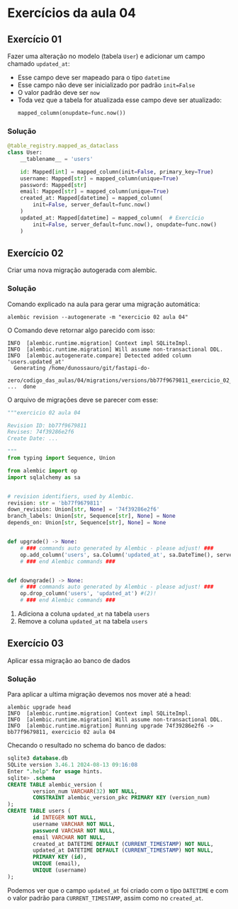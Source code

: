 # Exercícios da aula 04

## Exercício 01

Fazer uma alteração no modelo (tabela `User`) e adicionar um campo chamado `updated_at`:
    
- Esse campo deve ser mapeado para o tipo `datetime`
- Esse campo não deve ser inicializado por padrão `init=False`
- O valor padrão deve ser `now`
- Toda vez que a tabela for atualizada esse campo deve ser atualizado:
  ```python
  mapped_column(onupdate=func.now())
  ```
		
### Solução

```python hl_lines="12-14"
@table_registry.mapped_as_dataclass
class User:
    __tablename__ = 'users'

    id: Mapped[int] = mapped_column(init=False, primary_key=True)
    username: Mapped[str] = mapped_column(unique=True)
    password: Mapped[str]
    email: Mapped[str] = mapped_column(unique=True)
    created_at: Mapped[datetime] = mapped_column(
        init=False, server_default=func.now()
    )
    updated_at: Mapped[datetime] = mapped_column(  # Exercício
        init=False, server_default=func.now(), onupdate=func.now()
    )
```

## Exercício 02

Criar uma nova migração autogerada com alembic.

### Solução

Comando explicado na aula para gerar uma migração automática:

```shell title="$ Execução no terminal!"
alembic revision --autogenerate -m "exercicio 02 aula 04"
```

O Comando deve retornar algo parecido com isso:
```shell title="Resultado do comando"
INFO  [alembic.runtime.migration] Context impl SQLiteImpl.
INFO  [alembic.runtime.migration] Will assume non-transactional DDL.
INFO  [alembic.autogenerate.compare] Detected added column 'users.updated_at'
  Generating /home/dunossauro/git/fastapi-do-
  zero/codigo_das_aulas/04/migrations/versions/bb77f9679811_exercicio_02_aula_04.py ...  done
```

O arquivo de migrações deve se parecer com esse:

```python title="/migrations/versions/bb77f9679811_exercicio_02_aula_04.py" linenums="1" hl_lines="29 23"
"""exercicio 02 aula 04

Revision ID: bb77f9679811
Revises: 74f39286e2f6
Create Date: ...

"""
from typing import Sequence, Union

from alembic import op
import sqlalchemy as sa


# revision identifiers, used by Alembic.
revision: str = 'bb77f9679811'
down_revision: Union[str, None] = '74f39286e2f6'
branch_labels: Union[str, Sequence[str], None] = None
depends_on: Union[str, Sequence[str], None] = None


def upgrade() -> None:
    # ### commands auto generated by Alembic - please adjust! ###
    op.add_column('users', sa.Column('updated_at', sa.DateTime(), server_default=sa.text('(CURRENT_TIMESTAMP)'), nullable=False)) #(1)!
    # ### end Alembic commands ###


def downgrade() -> None:
    # ### commands auto generated by Alembic - please adjust! ###
    op.drop_column('users', 'updated_at') #(2)!
    # ### end Alembic commands ###
```

1. Adiciona a coluna `updated_at` na tabela `users`
2. Remove a coluna `updated_at` na tabela `users`

## Exercício 03

Aplicar essa migração ao banco de dados

### Solução

Para aplicar a ultima migração devemos nos mover até a head:

```shell title="$ Execução no terminal!"
alembic upgrade head
INFO  [alembic.runtime.migration] Context impl SQLiteImpl.
INFO  [alembic.runtime.migration] Will assume non-transactional DDL.
INFO  [alembic.runtime.migration] Running upgrade 74f39286e2f6 -> bb77f9679811, exercicio 02 aula 04
```

Checando o resultado no schema do banco de dados:

```sql title="$ Execução no terminal!" hl_lines="15"
sqlite3 database.db 
SQLite version 3.46.1 2024-08-13 09:16:08
Enter ".help" for usage hints.
sqlite> .schema
CREATE TABLE alembic_version (
        version_num VARCHAR(32) NOT NULL, 
        CONSTRAINT alembic_version_pkc PRIMARY KEY (version_num)
);
CREATE TABLE users (
        id INTEGER NOT NULL, 
        username VARCHAR NOT NULL, 
        password VARCHAR NOT NULL, 
        email VARCHAR NOT NULL, 
        created_at DATETIME DEFAULT (CURRENT_TIMESTAMP) NOT NULL,
		updated_at DATETIME DEFAULT (CURRENT_TIMESTAMP) NOT NULL, 
        PRIMARY KEY (id), 
        UNIQUE (email), 
        UNIQUE (username)
);
```

Podemos ver que o campo `updated_at` foi criado com o tipo `DATETIME` e com o valor padrão para `CURRENT_TIMESTAMP`, assim como no `created_at`.
